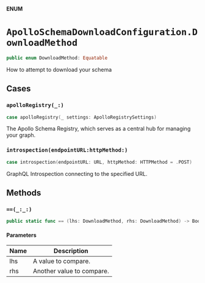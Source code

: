 **ENUM**

# `ApolloSchemaDownloadConfiguration.DownloadMethod`

```swift
public enum DownloadMethod: Equatable
```

How to attempt to download your schema

## Cases
### `apolloRegistry(_:)`

```swift
case apolloRegistry(_ settings: ApolloRegistrySettings)
```

The Apollo Schema Registry, which serves as a central hub for managing your graph.

### `introspection(endpointURL:httpMethod:)`

```swift
case introspection(endpointURL: URL, httpMethod: HTTPMethod = .POST)
```

GraphQL Introspection connecting to the specified URL.

## Methods
### `==(_:_:)`

```swift
public static func == (lhs: DownloadMethod, rhs: DownloadMethod) -> Bool
```

#### Parameters

| Name | Description |
| ---- | ----------- |
| lhs | A value to compare. |
| rhs | Another value to compare. |